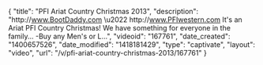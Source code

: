 {
    "title": "PFI Ariat Country Christmas 2013",
    "description": "http:\/\/www.BootDaddy.com \u2022 http:\/\/www.PFIwestern.com It's an Ariat PFI Country Christmas! We have something for everyone in the family... -Buy any Men's or L...",
    "videoid": "167761",
    "date_created": "1400657526",
    "date_modified": "1418181429",
    "type": "captivate",
    "layout": "video",
    "url": "\/v\/pfi-ariat-country-christmas-2013\/167761"
}